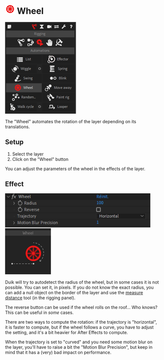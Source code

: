 # ![wheel Icon](img\duik-icons\automation\wheel-icon-r.png) Wheel

![Wheel panel](img\duik-screenshots\S-Rigging\S-Rigging-Automations\Wheel.PNG)

The "Wheel" automates the rotation of the layer depending on its translations.

## Setup

1. Select the layer
2. Click on the "Wheel" button

You can adjust the parameters of the wheel in the effects of the layer.

## Effect

![Wheel effects example](img\duik-screenshots\S-Rigging\S-Rigging-Automations\Wheel-effects.PNG)
![Wheel example](img\duik-screenshots\S-Rigging\S-Rigging-Automations\automation-illustration\wheel-example.png)

Duik will try to autodetect the radius of the wheel, but in some cases it is not possible. You can set it, in pixels. If you do not know the exact radius, you can add a null object on the border of the layer and use the [measure distance](rigging-tools.md) tool (in the rigging panel).

The reverse button can be used if the wheel rolls on the roof... Who knows? This can be useful in *some* cases.

There are two ways to compute the rotation: if the trajectory is "horizontal", it is faster to compute, but if the wheel follows a curve, you have to adjust the setting, and it's a bit heavier for After Effects to compute.

When the trajectory is set to "curved" and you need some motion blur on the layer, you'll have to raise a bit the "Motion Blur Precision", but keep in mind that it has a (very) bad impact on performance.